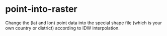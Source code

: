 # point-into-raster
Change the (lat and lon) point data into the special shape file (which is your own country or district)  according to IDW interpolation.
